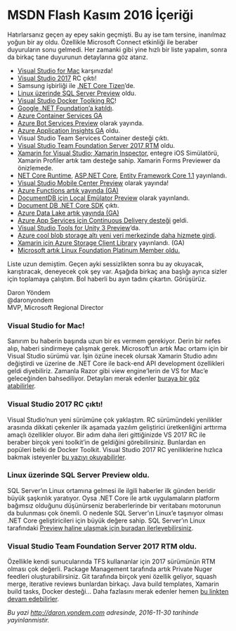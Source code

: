 # MSDN Flash Kasım 2016 İçeriği 

Hatırlarsanız geçen ay epey sakin geçmişti. Bu ay ise tam tersine, inanılmaz yoğun bir ay oldu. Özellikle Microsoft Connect etkinliği ile beraber duyuruların sonu gelmedi. Her zamanki gibi yine hızlı bir liste yapalım, sonra da birkaç tane duyurunun detaylarına göz atarız.

* [Visual Studio for Mac](https://blogs.msdn.microsoft.com/visualstudio/2016/11/16/visual-studio-for-mac/ ) karşınızda!  
* [Visual Studio 2017](https://msdn.microsoft.com/magazine/mt790181 ) RC çıktı! 
* Samsung işbirliği ile [.NET Core Tizen](http://www.aka.ms/tizen)’de.  
* [Linux üzerinde SQL Server Preview](https://www.microsoft.com/en-us/sql-server/sql-server-vnext-including-Linux ) oldu. 
* [Visual Studio Docker Toolking RC](http://daron.yondem.com/software/post/Visual_Studio_2017_RC_ile_Docker_Entegrasyonu)!  
* [Google .NET Foundation’a katıldı](https://cloudplatform.googleblog.com/2016/11/Google-Cloud-to-join-NET-Foundation-Technical-Steering-Group.html).  
* [Azure Container Services GA](https://azure.microsoft.com/en-us/services/container-service/)
* [Azure Bot Services Preview](https://azure.microsoft.com/en-us/services/bot-service/ ) olarak yayında. 
* [Azure Application Insights GA](https://azure.microsoft.com/en-us/services/application-insights/ ) oldu. 
* Visual Studio Team Services Container desteği çıktı.
* [Visual Studio Team Foundation Server 2017 RTM]( https://www.visualstudio.com/en-us/news/releasenotes/tfs2017-relnotes ) oldu.
* [Xamarin for Visual Studio; Xamarin Inspector](https://blog.xamarin.com/xamarin-inspector-preview/ ), entegre iOS Simülatörü, Xamarin Profiler artık tam desteğe sahip. Xamarin Forms Previewer da önizlemede. 
* [NET Core Runtime](https://blogs.msdn.microsoft.com/dotnet/2016/11/16/announcing-net-core-1-1/), [ASP.NET Core](https://blogs.msdn.microsoft.com/webdev/2016/11/16/announcing-asp-net-core-1-1/), [Entity Framework Core 1.1](https://blogs.msdn.microsoft.com/dotnet/2016/11/16/announcing-entity-framework-core-1-1/) yayınlandı. 
* [Visual Studio Mobile Center Preview](https://msdn.microsoft.com/magazine/mt790198 ) olarak yayında! 
* [Azure Functions artık yayında (GA)](https://blogs.msdn.microsoft.com/appserviceteam/2016/10/26/azure-functions-portal-and-host-improvements/ )
* [DocumentDB için Local Emülator Preview](https://aka.ms/documentdb-emulator-docs) olarak yayınlandı. 
* [Document DB .NET Core SDK]( https://aka.ms/documentdb-dotnetcore) çıktı. 
* [Azure Data Lake artık yayında (GA)](https://channel9.msdn.com/Shows/Data-Exposed/Azure-Data-Lake-GA)
* [Azure App Services için Continuous Delivery desteği](https://blogs.msdn.microsoft.com/visualstudioalm/2016/11/17/azure-app-services-continuous-delivery/) geldi.  
* [Visual Studio Tools for Unity 3 Preview](https://blogs.msdn.microsoft.com/visualstudio/2016/11/17/visual-studio-tools-for-unity-3-preview/)’da. 
* [Azure cool blob storage altı yeni veri merkezinde daha hizmete girdi](https://azure.microsoft.com/en-us/blog/general-availability-azure-cool-blob-storage-additional-regions/ ). 
* [Xamarin için Azure Storage Client Library](https://www.nuget.org/packages/WindowsAzure.Storage/7.2.0) yayınlandı. (GA)  
* [Microsoft artık Linux Foundation Platinum Member oldu.](https://www.linuxfoundation.org/announcements/microsoft-fortifies-commitment-to-open-source-becomes-linux-foundation-platinum)

Liste uzun demiştim. Geçen ayki sessizlikten sonra bu ay okuyacak, karıştıracak, deneyecek çok şey var. Aşağıda birkaç ana başlığı ayrıca sizler için toplamaya çalıştım. Bol haberli bu ayın tadını çıkartın. Görüşürüz.

Daron Yöndem   
@daronyondem  
MVP, Microsoft Regional Director

### Visual Studio for Mac!     

Sanırım bu haberin başında uzun bir es vermem gerekiyor. Derin bir nefes alıp, haberi sindirmeye çalışmak gerek. Microsoft’un artık Mac ortamı için bir Visual Studio sürümü var. İşin özüne inecek olursak Xamarin Studio adını değiştirdi ve üzerine de .NET Core ile back-end API development özellikleri geldi diyebiliriz. Zamanla Razor gibi view engine’lerin de VS for Mac’e geleceğinden bahsediliyor. Detayları merak edenler [buraya bir göz atabilirler](https://blogs.msdn.microsoft.com/visualstudio/2016/11/16/visual-studio-for-mac/).  

### Visual Studio 2017 RC çıktı!   

Visual Studio’nun yeni sürümüne çok yaklaştım.  RC sürümündeki yenilikler arasında dikkati çekenler ilk aşamada yazılım geliştirici üretkenliğini arttırma amaçlı özellikler oluyor. Bir adım daha ileri gittiğinizde VS 2017 RC ile beraber birçok yeni toolkit’in de geldiğini görebilirsiniz. Bunlardan en popüleri belki de Docker Toolkit. Visual Studio 2017 RC yeniliklerine hızlıca bakmak isteyenler [bu yazıyı okuyabilirler](https://msdn.microsoft.com/magazine/mt790181). 

### Linux üzerinde SQL Server Preview oldu.   

SQL Server’ın Linux ortamına gelmesi ile ilgili haberler ilk günden beridir büyük şaşkınlık yaratıyor. Oysa .NET Core ile artık uygulamaların platform bağımsız olduğunu düşünürseniz beraberlerinde bir veritabanı motorunun da bulunması çok önemli. O nedenle SQL Server’ın Linux’e taşınıyor olması .NET Core geliştiricileri için büyük değere sahip. SQL Server’ın Linux tarafındaki [Preview haline ulaşmak için buradan ilerleyebilirsiniz](https://www.microsoft.com/en-us/sql-server/sql-server-vnext-including-Linux ). 

### Visual Studio Team Foundation Server 2017 RTM oldu.   

Özellikle kendi sunucularında TFS kullananlar için 2017 sürümünün RTM olması çok değerli. Package Management tarafında artık Private Nuger feedleri oluşturabilirsiniz. Git tarafında birçok yeni özellik geliyor, squash merge, iterative reviews bunlardan birkaçı. Java build templates, Xamarin build tasks, Docker desteği… Daha fazlasını merak edenler hemen [bu linkten devam edebilirler](https://blogs.msdn.microsoft.com/bharry/2016/11/16/news-from-connect-2016/ ). 


*Bu yazi http://daron.yondem.com adresinde, 2016-11-30 tarihinde yayinlanmistir.*